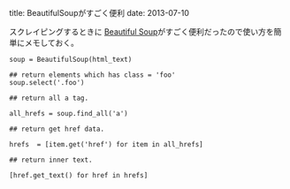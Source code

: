 title: BeautifulSoupがすごく便利
date: 2013-07-10

スクレイピングするときに <a href="http://www.crummy.com/software/BeautifulSoup/">Beautiful Soup</a>がすごく便利だったので使い方を簡単にメモしておく。


    soup = BeautifulSoup(html_text)
    
    ## return elements which has class = 'foo'
    soup.select('.foo')

    ## return all a tag.

    all_hrefs = soup.find_all('a')
    
    ## return get href data.
    
    hrefs  = [item.get('href') for item in all_hrefs]

    ## return inner text.
    
    [href.get_text() for href in hrefs]

  
  
